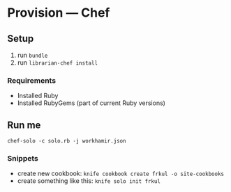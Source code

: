 # Provision &mdash; Chef

## Setup

1. run `bundle`
2. run `librarian-chef install`

### Requirements

- Installed Ruby
- Installed RubyGems (part of current Ruby versions)

## Run me

    chef-solo -c solo.rb -j workhamir.json

### Snippets

- create new cookbook: `knife cookbook create frkul -o site-cookbooks`
- create something like this: `knife solo init frkul`
